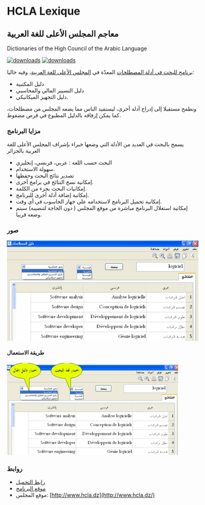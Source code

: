 # HCLA Lexique
## معاجم المجلس الأعلى للغة العربية
Dictionaries of the High Council of the Arabic Language

[![downloads]( https://img.shields.io/sourceforge/dt/hclalexique.svg)](http://sourceforge.org/projects/hclalexique)
[![downloads]( https://img.shields.io/sourceforge/dm/hclalexique.svg)](http://sourceforge.org/projects/hclalexique)

[برنامج للبحث في أدلة المصطلحات](https://sourceforge.net/projects/hclalexique/files/ "تحميل") المعدّة في [المجلس الأعلى للغة العربية](http://www.hcla.dz)، وفيه حاليا:

- دليل المكتبية
- دليل التسيير المالي والمحاسبي
- دليل التجهيز الميكانيكي.


ونطمح مستقبلا إلى إدراج أدلة أخرى، ليستفيد الناس مما يضعه المجلس من مصطلحات، كما يمكن إرفاقه بالدليل المطبوع في قرص مضغوط.


### مزايا البرنامج

يسمح بالبحث في العديد من الأدلة التي وضعها خبراء بإشراف المجلس الأعلى للغة العربية بالجزائر

*   البحث حسب اللغة : عربي، فرنسي، إنجليزي
*   سهولة الاستخدام.
*   تصدير نتائج البحث وحفظها
*   إمكانية نسخ النتائج في برامج أخرى.
*   إمكانيات البحث بجزء من الكلمة.
*   إمكانية إضافة أدلة أخرى للبرنامج.
*   إمكانية تحميل البرنامج لاستخدامه على جهاز الحاسوب في أي وقت.
*   إمكانية استغلال البرنامج مباشرة من موقع المجلس ( دون الحاجة لتنصيبه) سيتم وضعه قريبا.

### صور

![Demo](hclalexique/images/screenshot/sample-small.png) 

#### طريقة الاستعمال

![usage](hclalexique/images/screenshot/howtouse.png  "Usage")

### روابط
* [رابط التحميل](https://sourceforge.net/projects/hclalexique/files/) 
* [موقع البرنامج](http://hclalexique.sf.net) 
* موقع المجلس: [http://www.hcla.dz](http://www.hcla.dz/)
